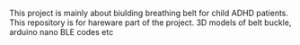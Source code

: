 This project is mainly about biulding breathing belt for child ADHD patients.
This repository is for hareware part of the project.
3D models of belt buckle, arduino nano BLE codes etc
